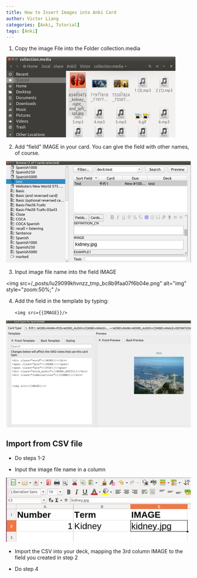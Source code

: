 ```yaml
---
title: How to Insert Images into Anki Card
author: Victor Liang
categories: [Anki, Tutorial]
tags: [Anki]
---
```






1. Copy the image File into the Folder collection.media



<img src="/_posts/lu29099khvnzz_tmp_117f00af09f8357a.png" alt="img" style="zoom:50%;" /> 



2. Add “field” IMAGE in your card. You can give the field with other names, of course.

<img src="/_posts/lu29099khvnzz_tmp_bc8b9faa07f6b04e.png" alt="img" style="zoom:50%;" /> 



3. Input image file name into the field IMAGE

<img src=/_posts/lu29099khvnzz_tmp_bc8b9faa07f6b04e.png" alt="img" style="zoom:50%;" /> 

4. Add the field in the template by typing:

   `<img src={{IMAGE}}/>`

<img src="/_posts/lu29099khvnzz_tmp_d1758f36e75a78f.png" alt="img" style="zoom: 50%;" /> 



## Import from CSV file

- Do steps 1-2

- Input the image file name in a column

<img src="/_posts/lu29099khvnzz_tmp_fd4597a690f8a811.png" alt="img" style="zoom:50%;" /> 

- Import the CSV into your deck, mapping the 3rd column IMAGE to the field you created in step 2

- Do step 4